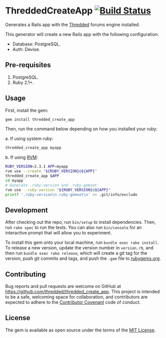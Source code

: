 # ThreddedCreateApp [![Build Status](https://travis-ci.org/thredded/thredded_create_app.svg?branch=master)](https://travis-ci.org/thredded/thredded_create_app)

Generates a Rails app with the [Thredded](https://github.com/thredded/thredded) forums engine installed.

This generator will create a new Rails app with the following configuration:

* Database: PostgreSQL.
* Auth: Devise.

## Pre-requisites

1. PostgreSQL.
2. Ruby 2.1+.

## Usage

First, install the gem:

```bash
gem install thredded_create_app
```

Then, run the command below depending on how you installed your ruby:

a. If using system ruby:
 
   ```bash
   thredded_create_app myapp
   ```

b. If using [RVM](https://rvm.io/):

   ```bash
   RUBY_VERSION=2.3.1 APP=myapp
   rvm use --create "${RUBY_VERSION}@${APP}"
   thredded_create_app $APP
   cd myapp
   # Generate .ruby-version and .ruby-gemset
   rvm use --ruby-version "${RUBY_VERSION}@${APP}"
   printf '.ruby-version\n.ruby-gemset\n' >> .git/info/exclude
   ```

## Development

After checking out the repo, run `bin/setup` to install dependencies. Then, run `rake spec` to run the tests.
You can also run `bin/console` for an interactive prompt that will allow you to experiment.

To install this gem onto your local machine, run `bundle exec rake install`.
To release a new version, update the version number in `version.rb`, and then run `bundle exec rake release`,
which will create a git tag for the version, push git commits and tags, and push the `.gem` file to
[rubygems.org](https://rubygems.org).

## Contributing

Bug reports and pull requests are welcome on GitHub at https://github.com/thredded/thredded_create_app.
This project is intended to be a safe, welcoming space for collaboration, and contributors are expected to adhere to the
[Contributor Covenant](http://contributor-covenant.org) code of conduct.


## License

The gem is available as open source under the terms of the [MIT License](http://opensource.org/licenses/MIT).

